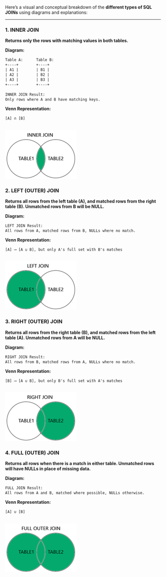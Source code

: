 Here’s a visual and conceptual breakdown of the **different types of SQL JOINs** using diagrams and explanations:

---

### **1. INNER JOIN**
**Returns only the rows with matching values in both tables.**

**Diagram:**
```
Table A:      Table B:
+----+        +----+
| A1 |        | B1 |
| A2 |        | B2 |
| A3 |        | B3 |
+----+        +----+

INNER JOIN Result:
Only rows where A and B have matching keys.
```

**Venn Representation:**
```
[A] ∩ [B]
```
![alt text](image-1.png)
---

### **2. LEFT (OUTER) JOIN**
**Returns all rows from the left table (A), and matched rows from the right table (B). Unmatched rows from B will be NULL.**

**Diagram:**
```
LEFT JOIN Result:
All rows from A, matched rows from B, NULLs where no match.
```

**Venn Representation:**
```
[A] ⟶ [A ∪ B], but only A's full set with B's matches
```
![alt text](image-2.png)
---

### **3. RIGHT (OUTER) JOIN**
**Returns all rows from the right table (B), and matched rows from the left table (A). Unmatched rows from A will be NULL.**

**Diagram:**
```
RIGHT JOIN Result:
All rows from B, matched rows from A, NULLs where no match.
```

**Venn Representation:**
```
[B] ⟶ [A ∪ B], but only B's full set with A's matches
```
![alt text](image-3.png)
---

### **4. FULL (OUTER) JOIN**
**Returns all rows when there is a match in either table. Unmatched rows will have NULLs in place of missing data.**

**Diagram:**
```
FULL JOIN Result:
All rows from A and B, matched where possible, NULLs otherwise.
```

**Venn Representation:**
```
[A] ∪ [B]
```
![alt text](image-4.png)
---
